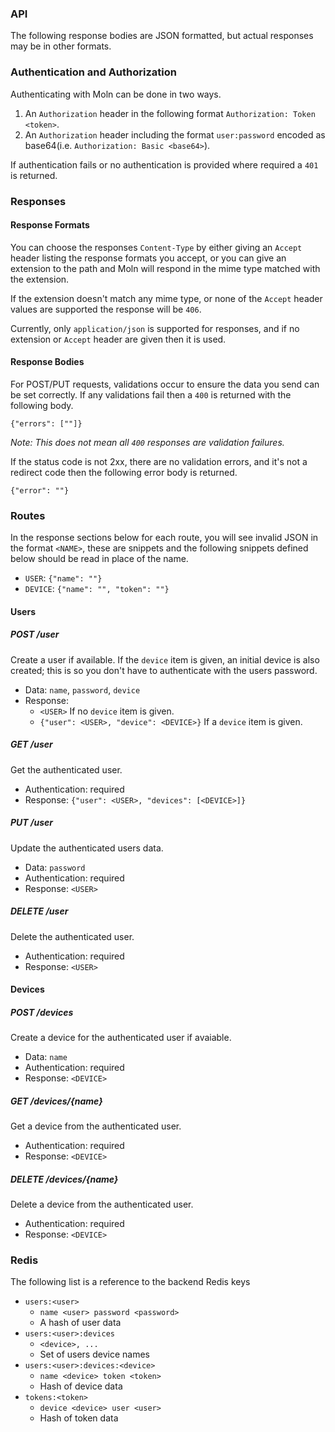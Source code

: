 ### API
The following response bodies are JSON formatted, but actual responses may be in other formats.

### Authentication and Authorization
Authenticating with Moln can be done in two ways.
1. An `Authorization` header in the following format `Authorization: Token <token>`.
2. An `Authorization` header including the format `user:password` encoded as base64(i.e. `Authorization: Basic <base64>`).

If authentication fails or no authentication is provided where required a `401` is returned.

### Responses
#### Response Formats
You can choose the responses `Content-Type` by either giving an `Accept` header listing the response
formats you accept, or you can give an extension to the path and Moln will respond in the mime
type matched with the extension.

If the extension doesn't match any mime type, or none of the `Accept` header values are supported
the response will be `406`.

Currently, only `application/json` is supported for responses, and if no extension or `Accept`
header are given then it is used.

#### Response Bodies
For POST/PUT requests, validations occur to ensure the data you send can be set correctly.
If any validations fail then a `400` is returned with the following body.
```
{"errors": [""]}
```
_Note: This does not mean all `400` responses are validation failures._

If the status code is not 2xx, there are no validation errors, and it's not a redirect code then
the following error body is returned.
```
{"error": ""}
```

### Routes
In the response sections below for each route, you will see invalid JSON in the format `<NAME>`,
these are snippets and the following snippets defined below should be read in place of the name.
- `USER`: `{"name": ""}`
- `DEVICE`: `{"name": "", "token": ""}`

#### Users
##### POST /user
Create a user if available. If the `device` item is given, an initial device is also created;
this is so you don't have to authenticate with the users password.

- Data: `name`, `password`, `device`
- Response:
  - `<USER>` If no `device` item is given.
  - `{"user": <USER>, "device": <DEVICE>}` If a `device` item is given.

##### GET /user
Get the authenticated user.

- Authentication: required
- Response: `{"user": <USER>, "devices": [<DEVICE>]}`

##### PUT /user
Update the authenticated users data.

- Data: `password`
- Authentication: required
- Response: `<USER>`

##### DELETE /user
Delete the authenticated user.

- Authentication: required
- Response: `<USER>`

#### Devices
##### POST /devices
Create a device for the authenticated user if avaiable.

- Data: `name`
- Authentication: required
- Response: `<DEVICE>`

##### GET /devices/{name}
Get a device from the authenticated user.

- Authentication: required
- Response: `<DEVICE>`

##### DELETE /devices/{name}
Delete a device from the authenticated user.

- Authentication: required
- Response: `<DEVICE>`

### Redis
The following list is a reference to the backend Redis keys
- `users:<user>`
  - `name <user> password <password>`
  - A hash of user data
- `users:<user>:devices`
  - `<device>, ...`
  - Set of users device names
- `users:<user>:devices:<device>`
  - `name <device> token <token>`
  - Hash of device data
- `tokens:<token>`
  - `device <device> user <user>`
  - Hash of token data
